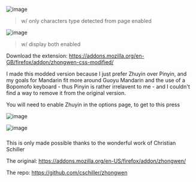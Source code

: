 ![image](https://github.com/user-attachments/assets/f0b818e7-3f19-4dff-9caa-0db71d91b989)
>w/ only characters type detected from page enabled

![image](https://github.com/user-attachments/assets/a0fc32f4-cf46-4210-bd99-691c04a76701)
>w/ display both enabled

Download the extension: https://addons.mozilla.org/en-GB/firefox/addon/zhongwen-css-modified/

I made this modded version because I just prefer Zhuyin over Pinyin, and my goals for Mandarin fit more around Guoyu Mandarin and the use of a Bopomofo keyboard - thus Pinyin is rather irrelavent to me - and I couldn't find a way to remove it from the original version.

You will need to enable Zhuyin in the options page, to get to this press

![image](https://github.com/user-attachments/assets/3e96fb24-6a60-4c24-88d0-499b88bf14a4)

![image](https://github.com/user-attachments/assets/2e1c654a-6ca5-4d60-9e56-c2ffaf1e5d41)

###
This is only made possible thanks to the wonderful work of Christian Schiller

The original: https://addons.mozilla.org/en-US/firefox/addon/zhongwen/

The repo: https://github.com/cschiller/zhongwen
